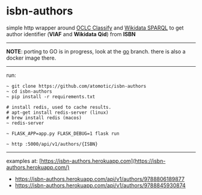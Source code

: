 # isbn-authors
simple http wrapper around [OCLC Classify](http://classify.oclc.org/classify2/api_docs/index.html) and [Wikidata SPARQL](https://query.wikidata.org) to get author identifier (**VIAF** and **Wikidata Qid**) from **ISBN**  

----

**NOTE**: porting to GO is in progress, look at the [go](https://github.com/atomotic/isbn-authors/tree/go) branch. there is also a docker image there.

----


run:

	~ git clone https://github.com/atomotic/isbn-authors
	~ cd isbn-authors
	~ pip install -r requirements.txt
	
	# install redis, used to cache results.
	# apt-get install redis-server (linux)
	# brew install redis (macos)
	~ redis-server 
	
	~ FLASK_APP=app.py FLASK_DEBUG=1 flask run

	~ http :5000/api/v1/authors/{ISBN}

---

examples at:
[https://isbn-authors.herokuapp.com](https://isbn-authors.herokuapp.com/)

* https://isbn-authors.herokuapp.com/api/v1/authors/9788806189877
* https://isbn-authors.herokuapp.com/api/v1/authors/9788845930874
